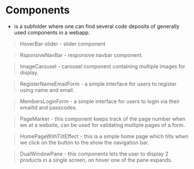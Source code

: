 # Components 
* is a subfolder where one can find several code deposits of generally used components in a webapp.
> HoverBar-slider - slider component

> RsponsiveNavBar - responsive navbar component.

> ImageCarousel - carousel component containing multiple images for display.

> RegisterNameEmailForm - a simple interface for users to register using name and email.

> MembersLoginForm - a simple interface for users to login via their emailId and passcodes.

> PageMarker - this component keeps track of the page number when we at a website, can be used for validating multiple pages of a form.

> HomePageWithTiltEffect - this is a simple home page which tilts when we click on the button to the show the navigation bar.

> DualWindowPane - this components lets the user to display 2 products in a single screen, on hover one of the pane expands.
